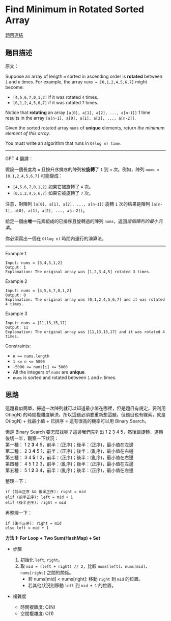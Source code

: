 # Find Minimum in Rotated Sorted Array
[題目連結](https://leetcode.com/problems/find-minimum-in-rotated-sorted-array/)

## 題目描述
原文：

Suppose an array of length `n` sorted in ascending order is **rotated** between `1` and `n` times. For example, the array `nums = [0,1,2,4,5,6,7]` might become:

* `[4,5,6,7,0,1,2]` if it was rotated `4` times.
* `[0,1,2,4,5,6,7]` if it was rotated `7` times.

Notice that **rotating** an array `[a[0], a[1], a[2], ..., a[n-1]]` 1 time results in the array `[a[n-1], a[0], a[1], a[2], ..., a[n-2]]`.

Given the sorted rotated array `nums` of **unique** elements, return *the minimum element of this array*.

You must write an algorithm that runs in `O(log n) time.`


----

GPT 4 翻譯：

假設一個長度為 `n` 且按升序排序的陣列被**旋轉**了 `1` 到 `n` 次。例如，陣列 `nums = [0,1,2,4,5,6,7]` 可能變成：

* `[4,5,6,7,0,1,2]` 如果它被旋轉了 `4` 次。
* `[0,1,2,4,5,6,7]` 如果它被旋轉了 `7` 次。

注意，對陣列 `[a[0], a[1], a[2], ..., a[n-1]]` 旋轉 `1` 次的結果是陣列 `[a[n-1], a[0], a[1], a[2], ..., a[n-2]]`。

給定一個由**唯一**元素組成的已排序且旋轉過的陣列 `nums`，返回*這個陣列的最小元素*。

你必須寫出一個在 `O(log n)` 時間內運行的演算法。

----

Example 1

```
Input: nums = [3,4,5,1,2]
Output: 1
Explanation: The original array was [1,2,3,4,5] rotated 3 times.
```

Example 2
```
Input: nums = [4,5,6,7,0,1,2]
Output: 0
Explanation: The original array was [0,1,2,4,5,6,7] and it was rotated 4 times.
```

Example 3

```
Input: nums = [11,13,15,17]
Output: 11
Explanation: The original array was [11,13,15,17] and it was rotated 4 times. 
```

Constraints:

* `n == nums.length`
* `1 <= n <= 5000`
* `-5000 <= nums[i] <= 5000`
* All the integers of `nums` are **unique**.
* `nums` is sorted and rotated between `1` and `n` times.



## 思路

這題看似簡單，掃過一次陣列就可以知道最小值在哪裡，但是題目有規定，要利用 O(logN) 的時間複雜度解決，所以這題必須要重新想這題，但題目也有線索，就是 O(logN) + 找最小值 + 已排序 = 這有很高的機率可以用 Binary Search。  

但是 Binary Search 要怎麼找呢？這邊我們先列出 1 2 3 4 5，然後讓旋轉，選轉後切一半，觀察一下狀況：  
第一種： 1 2 **3** 4 5，前半：(正序)；後半：(正序)，最小值在左邊  
第二種： 2 3 **4** 5 1，前半：(正序)；後半：(亂序)，最小值在右邊  
第三種： 3 4 **5** 1 2，前半：(正序)；後半：(亂序)，最小值在右邊  
第四種： 4 5 **1** 2 3，前半：(亂序)；後半：(正序)，最小值在左邊  
第五種： 5 1 **2** 3 4，前半：(亂序)；後半：(正序)，最小值在左邊  

整理一下：
```
if (前半正序 && 後半正序): right = mid  
elif (前半正序): left = mid + 1  
elif (後半正序): right = mid  
```

再整理一下：  
```
if (後半正序): right = mid  
else left = mid + 1  
```

**方法 1: For Loop + Two Sum(HashMap) + Set**

* 步驟
    1. 初始化 `left`, `right`。
    2. 取 `mid = (left + right) // 2`，比較 `nums[left]`、`nums[mid]`、`nums[right]` 之間的關係。
        - 若 nums[mid] < nums[right]: 移動 `right` 到 `mid` 的位置。
        - 若其他狀況則移動 `left` 到 `mid + 1` 的位置。

* 複雜度
    * 時間複雜度: O(N)
    * 空間複雜度: O(1)

